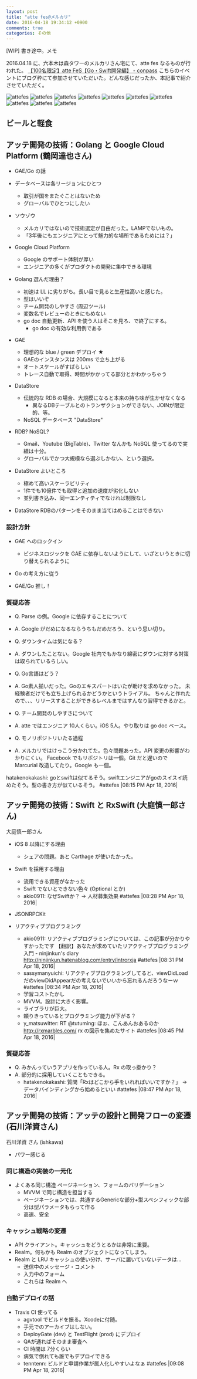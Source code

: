 ```yaml
---
layout: post
title: "atte fes@メルカリ"
date: 2016-04-18 19:34:12 +0900
comments: true
categories: その他
---
```


[WIP] 書き途中。メモ

2016.04.18 に、六本木は森タワーのメルカリさん宅にて、atte fes なるものが行われた。
[【100名限定】atte FeS【Go・Swift開発編】 - conpass](http://mercari.connpass.com/event/29506/)
こちらのイベントにブログ枠にて参加させていただいた。どんな感じだったか、本記事で紹介させていただく。

![attefes](/images/attefes/0.jpg)
![attefes](/images/attefes/1.jpg)
![attefes](/images/attefes/2.jpg)
![attefes](/images/attefes/3.jpg)
![attefes](/images/attefes/4.jpg)
![attefes](/images/attefes/5.jpg)
![attefes](/images/attefes/6.jpg)
![attefes](/images/attefes/7.jpg)
![attefes](/images/attefes/8.jpg)
![attefes](/images/attefes/9.jpg)

## ビールと軽食

## アッテ開発の技術：Golang と Google Cloud Platform (鶴岡達也さん)

* GAE/Go の話
* データベースは各リージョンにひとつ
  * 取引が国をまたぐことはないため
  * グローバルでひとつにしたい

* ソウゾウ
  * メルカリではないので技術選定が自由だった。LAMPでないもの。
  * 「3年後にもエンジニアにとって魅力的な場所であるためには？」

* Google Cloud Platform
  * Google のサポート体制が厚い
  * エンジニアの多くがプロダクトの開発に集中できる環境

* Golang 選んだ理由？
  * 初速は LL に劣りがち。長い目で見ると生産性高いと感じた。
  * 型はいいぞ
  * チーム開発のしやすさ (周辺ツール)
  * 変数名でレビューのときにもめない
  * go doc 自動更新、API を使う人はそこを見ろ、で終了にする。
    * go doc の有効な利用例である

* GAE
  * 理想的な blue / green デプロイ ★
  * GAEのインスタンスは 200ms で立ち上がる
  * オートスケールがすばらしい
  * トレース自動で取得、時間がかかってる部分とかわかっちゃう
* DataStore
  * 伝統的な RDB の場合、大規模になると本来の持ち味が生かせなくなる
    * 異なるDBテーブルとのトランザクションができない、JOINが限定的、等。
  * NoSQL データベース "DataStore"

* RDB? NoSQL?
  * Gmail、Youtube (BigTable)、Twitter なんかも NoSQL 使ってるので実績は十分。
  * グローバルでかつ大規模なら選ぶしかない、という選択。

* DataStore よいところ
  * 極めて高いスケーラビリティ
  * 1件でも10億件でも取得と追加の速度が劣化しない
  * 並列書き込み、同一エンティティでなければ制限なし
* DataStore RDBのパターンをそのまま当てはめることはできない

### 設計方針

* GAE へのロックイン
  * ビジネスロジックを GAE に依存しないようにして、いざというときに切り替えられるように
* Go の考え方に従う

* GAE/Go 推し！

### 質疑応答

* Q. Parse の例。Google に依存することについて
* A. Google がだめになるならうちもだめだろう、という思い切り。

* Q. ダウンタイムは気になる？
* A. ダウンしたことない。Google 社内でもかなり綿密にダウンに対する対策は取られているらしい。

* Q. Go言語はどう？
* A. Go素人揃いだった。Goのエキスパートはいたが助けを求めなかった。
未経験者だけでも立ち上げられるかどうかというトライアル。
ちゃんと作れたので、、、リリースすることができるレベルまではすんなり習得できるかと。

* Q. チーム開発のしやすさについて
* A. atte ではエンジニア 10人くらい。iOS 5人。やり取りは go doc ベース。

* Q. モノリポジトリいたる過程
* A. メルカリではけっこう分かれてた。色々問題あった。API 変更の影響がわかりにくい。
Facebook でもリポジトリは一個。Git だと遅いので Marcurial 改造してたり。Google も一個。

hatakenokakashi: goとswiftは似てるそう。swiftエンジニアがgoのスイスイ読めたそう。型の書き方が似ているそう。 #attefes |08:15 PM Apr 18, 2016|

## アッテ開発の技術：Swift と RxSwift (大庭慎一郎さん)

大庭慎一郎さん

* iOS 8 以降にする理由
  * シェアの問題。あと Carthage が使いたかった。
* Swift を採用する理由
  * 流用できる資産がなかった
  * Swift でないとできない色々 (Optional とか)
  * akio0911: なぜSwiftか？ → 人材募集効果  #attefes |08:28 PM Apr 18, 2016|
* JSONRPCKit

* リアクティブプログラミング
  * akio0911: リアクティブプログラミングについては、この記事が分かりやすかったです  【翻訳】あなたが求めていたリアクティブプログラミング入門 - ninjinkun's diary http://ninjinkun.hatenablog.com/entry/introrxja  #attefes |08:31 PM Apr 18, 2016|
  * sassymanyuichi: リアクティブプログラミングしてると、viewDidLoadだのviewDidAppearだの考えないでいいから忘れるんだろうなーｗ #attefes |08:34 PM Apr 18, 2016|
  * 学習コストたかし
  * MVVM。設計に大きく影響。
  * ライブラリが巨大。
  * 頼りきっているとプログラミング能力が下がる？
  * y_matsuwitter: RT @tutuming: ほぉ、こんあんおあるのか http://rxmarbles.com/ rx の図示を集めたサイト #attefes |08:45 PM Apr 18, 2016|

### 質疑応答

* Q. みかんっていうアプリを作っている人。Rx の取っ掛かり？
* A. 部分的に採用していくこともできる。
  * hatakenokakashi: 質問「Rxはどこから手をいれればいいですか？」 ->データバインディングから始めるといい #attefes |08:47 PM Apr 18, 2016|

## アッテ開発の技術：アッテの設計と開発フローの変遷 (石川洋資さん)

石川洋資 さん (ishkawa)
* パワー感じる

### 同じ構造の実装の一元化

* よくある同じ構造 ページネーション、フォームのバリデーション 
  * MVVM で同じ構造を担当する
  * ページネーションでは、共通するGenericな部分+型スペシフィックな部分は型パラメータもらって作る
  * 高速、安全

### キャッシュ戦略の変遷

* API クライアント。キャッシュをどうとるかは非常に重要。
* Realm。何もかも Realm のオブジェクトになってしまう。
* Realm と LRU キャッシュの使い分け、サーバに届いていないデータは…
  * 送信中のメッセージ・コメント
  * 入力中のフォーム
  * これらは Realm へ

### 自動デプロイの話

* Travis CI 使ってる
  * agvtool でビルドを振る。Xcodeに付随。
  * 手元でのアーカイブはしない。
  * DeployGate (dev) と TestFlight (prod) にデプロイ
  * QAが通ればそのまま審査へ
  * CI 時間は 7分くらい 
  * 病気で倒れても誰でもデプロイできる
  * tenntenn: ビルドと申請作業が属人化しやすいよなぁ #attefes |09:08 PM Apr 18, 2016|

